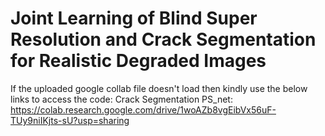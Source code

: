# Joint Learning of Blind Super Resolution and Crack Segmentation for Realistic Degraded Images

If the uploaded google collab file doesn't load then kindly use the below links to access the code:
Crack Segmentation PS_net: https://colab.research.google.com/drive/1woAZb8vgEibVx56uF-TUy9niIKjts-sU?usp=sharing
